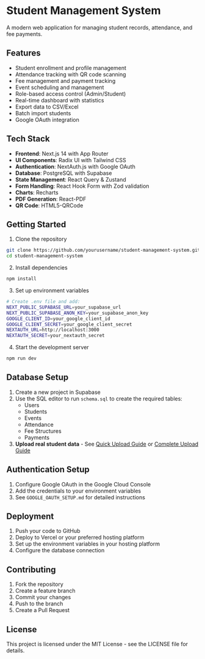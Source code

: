 # Student Management System

A modern web application for managing student records, attendance, and fee payments.

## Features

- Student enrollment and profile management
- Attendance tracking with QR code scanning
- Fee management and payment tracking
- Event scheduling and management
- Role-based access control (Admin/Student)
- Real-time dashboard with statistics
- Export data to CSV/Excel
- Batch import students
- Google OAuth integration

## Tech Stack

- **Frontend**: Next.js 14 with App Router
- **UI Components**: Radix UI with Tailwind CSS
- **Authentication**: NextAuth.js with Google OAuth
- **Database**: PostgreSQL with Supabase
- **State Management**: React Query & Zustand
- **Form Handling**: React Hook Form with Zod validation
- **Charts**: Recharts
- **PDF Generation**: React-PDF
- **QR Code**: HTML5-QRCode

## Getting Started

1. Clone the repository
```bash
git clone https://github.com/yourusername/student-management-system.git
cd student-management-system
```

2. Install dependencies
```bash
npm install
```

3. Set up environment variables
```bash
# Create .env file and add:
NEXT_PUBLIC_SUPABASE_URL=your_supabase_url
NEXT_PUBLIC_SUPABASE_ANON_KEY=your_supabase_anon_key
GOOGLE_CLIENT_ID=your_google_client_id
GOOGLE_CLIENT_SECRET=your_google_client_secret
NEXTAUTH_URL=http://localhost:3000
NEXTAUTH_SECRET=your_nextauth_secret
```

4. Start the development server
```bash
npm run dev
```

## Database Setup

1. Create a new project in Supabase
2. Use the SQL editor to run `schema.sql` to create the required tables:
   - Users
   - Students
   - Events
   - Attendance
   - Fee Structures
   - Payments
3. **Upload real student data** - See [Quick Upload Guide](./QUICK_UPLOAD_GUIDE.md) or [Complete Upload Guide](./REAL_STUDENT_DATA_UPLOAD_GUIDE.md)

## Authentication Setup

1. Configure Google OAuth in the Google Cloud Console
2. Add the credentials to your environment variables
3. See `GOOGLE_OAUTH_SETUP.md` for detailed instructions

## Deployment

1. Push your code to GitHub
2. Deploy to Vercel or your preferred hosting platform
3. Set up the environment variables in your hosting platform
4. Configure the database connection

## Contributing

1. Fork the repository
2. Create a feature branch
3. Commit your changes
4. Push to the branch
5. Create a Pull Request

## License

This project is licensed under the MIT License - see the LICENSE file for details.
